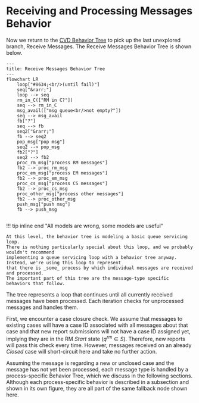 # Receiving and Processing Messages Behavior

Now we return to the [CVD Behavior Tree](cvd_bt.md) to pick up the last unexplored branch, Receive Messages.
The Receive Messages Behavior Tree is shown below.

```mermaid
---
title: Receive Messages Behavior Tree
---
flowchart LR
    loop["#8634;<br/>(until fail)"]
    seq["&rarr;"]
    loop --> seq
    rm_in_C(["RM in C?"])
    seq --> rm_in_C
    msg_avail(["msg queue<br/>not empty?"])
    seq --> msg_avail
    fb["?"]
    seq --> fb
    seq2["&rarr;"]
    fb --> seq2
    pop_msg["pop msg"]
    seq2 --> pop_msg
    fb2["?"]
    seq2 --> fb2
    proc_rm_msg["process RM messages"]
    fb2 --> proc_rm_msg
    proc_em_msg["process EM messages"]
    fb2 --> proc_em_msg
    proc_cs_msg["process CS messages"]
    fb2 --> proc_cs_msg
    proc_other_msg["process other messages"]
    fb2 --> proc_other_msg
    push_msg["push msg"]
    fb --> push_msg
    
```

!!! tip inline end "All models are wrong, some models are useful"

    At this level, the behavior tree is modeling a basic queue servicing loop.
    There is nothing particularly special about this loop, and we probably wouldn't recommend 
    implementing a queue servicing loop with a behavior tree anyway. Instead, we're using this loop to represent
    that there is _some_ process by which individual messages are received and processed.
    The important part of this tree are the message-type specific behaviors that follow.

The tree represents a loop that continues until all currently received messages have been processed.
Each iteration checks for unprocessed messages and handles them.

First, we encounter a case closure check. We assume that messages to
existing cases will have a case ID associated with all messages about
that case and that new report submissions will not have a case ID
assigned yet, implying they are in the RM *Start* state ($q^{rm} \in S$).
Therefore, new reports will pass this check every time. However,
messages received on an already *Closed* case will short-circuit here
and take no further action.

Assuming the message is regarding a new or unclosed case and the message
has not yet been processed, each message type is handled by a
process-specific Behavior Tree, which we discuss in the following
sections. Although each process-specific behavior is described in a
subsection and shown in its own figure, they are all part of the same
fallback node shown here.

